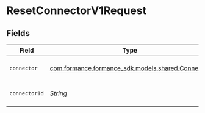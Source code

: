 # ResetConnectorV1Request


## Fields

| Field                                                                                 | Type                                                                                  | Required                                                                              | Description                                                                           | Example                                                                               |
| ------------------------------------------------------------------------------------- | ------------------------------------------------------------------------------------- | ------------------------------------------------------------------------------------- | ------------------------------------------------------------------------------------- | ------------------------------------------------------------------------------------- |
| `connector`                                                                           | [com.formance.formance_sdk.models.shared.Connector](../../models/shared/Connector.md) | :heavy_check_mark:                                                                    | The name of the connector.                                                            |                                                                                       |
| `connectorId`                                                                         | *String*                                                                              | :heavy_check_mark:                                                                    | The connector ID.                                                                     | XXX                                                                                   |